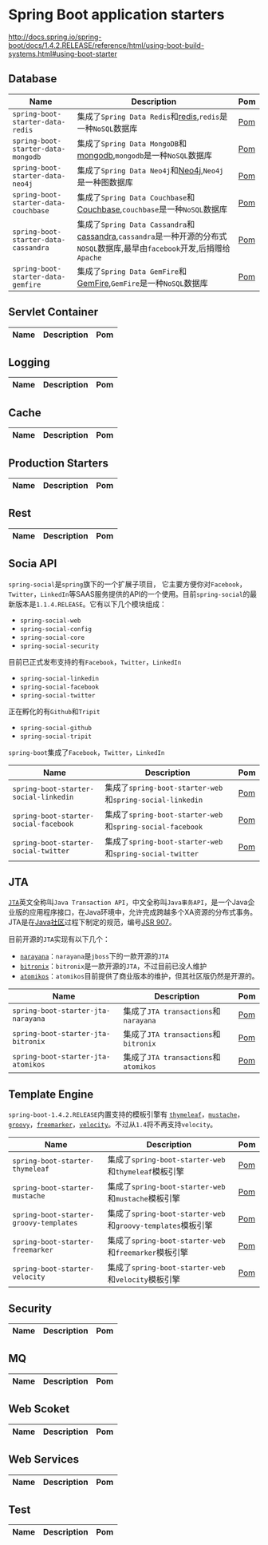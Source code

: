 # Spring Boot application starters

http://docs.spring.io/spring-boot/docs/1.4.2.RELEASE/reference/html/using-boot-build-systems.html#using-boot-starter

## Database

| Name | Description | Pom  |
| --- | --- | --- |
|`spring-boot-starter-data-redis`|集成了`Spring Data Redis`和[redis](https://redis.io/),`redis`是一种`NoSQL`数据库|[Pom](https://github.com/spring-projects/spring-boot/blob/v1.4.2.RELEASE/spring-boot-starters/spring-boot-starter-data-redis/pom.xml)|
|`spring-boot-starter-data-mongodb`|集成了`Spring Data MongoDB`和[mongodb](https://www.mongodb.com/),`mongodb`是一种`NoSQL`数据库|[Pom](https://github.com/spring-projects/spring-boot/blob/v1.4.2.RELEASE/spring-boot-starters/spring-boot-starter-data-mongodb/pom.xml)|
|`spring-boot-starter-data-neo4j`|集成了`Spring Data Neo4j`和[Neo4j](https://neo4j.com/),`Neo4j`是一种图数据库|[Pom](https://github.com/spring-projects/spring-boot/tree/v1.4.2.RELEASE/spring-boot-starters/spring-boot-starter-data-neo4j/pom.xml)|
|`spring-boot-starter-data-couchbase`|集成了`Spring Data Couchbase`和[Couchbase](https://www.couchbase.com/),`couchbase`是一种`NoSQL`数据库|[Pom](https://github.com/spring-projects/spring-boot/blob/v1.4.2.RELEASE/spring-boot-starters/spring-boot-starter-data-couchbase/pom.xml)|
|`spring-boot-starter-data-cassandra`|集成了`Spring Data Cassandra`和[cassandra](http://cassandra.apache.org/),`cassandra`是一种开源的分布式`NOSQL`数据库,最早由`facebook`开发,后捐赠给`Apache`|[Pom](https://github.com/spring-projects/spring-boot/blob/v1.4.2.RELEASE/spring-boot-starters/spring-boot-starter-data-cassandra/pom.xml)|
|`spring-boot-starter-data-gemfire`|集成了`Spring Data GemFire`和[GemFire](https://pivotal.io/big-data/pivotal-gemfire),`GemFire`是一种`NoSQL`数据库|[Pom](https://github.com/spring-projects/spring-boot/blob/v1.4.2.RELEASE/spring-boot-starters/spring-boot-starter-data-gemfire/pom.xml)|

## Servlet Container

| Name | Description | Pom  |
| --- | --- | --- |

## Logging

| Name | Description | Pom  |
| --- | --- | --- |

## Cache

| Name | Description | Pom  |
| --- | --- | --- |

## Production Starters

| Name | Description | Pom  |
| --- | --- | --- |

## Rest

| Name | Description | Pom  |
| --- | --- | --- |

## Socia API

`spring-social`是`spring`旗下的一个扩展子项目，
它主要方便你对`Facebook`，`Twitter`，`LinkedIn`等SAAS服务提供的API的一个使用。目前`spring-social`的最新版本是`1.1.4.RELEASE`。它有以下几个模块组成：

* `spring-social-web`
* `spring-social-config`
* `spring-social-core`
* `spring-social-security`

目前已正式发布支持的有`Facebook`，`Twitter`，`LinkedIn`

* `spring-social-linkedin`
* `spring-social-facebook`
* `spring-social-twitter`

正在孵化的有`Github`和`Tripit`

* `spring-social-github`
* `spring-social-tripit`

`spring-boot`集成了`Facebook`，`Twitter`，`LinkedIn`

| Name | Description | Pom  |
| --- | --- | --- |
|`spring-boot-starter-social-linkedin`|集成了`spring-boot-starter-web`和`spring-social-linkedin`|[Pom](https://github.com/spring-projects/spring-boot/blob/v1.4.2.RELEASE/spring-boot-starters/spring-boot-starter-social-linkedin/pom.xml)|
|`spring-boot-starter-social-facebook`|集成了`spring-boot-starter-web`和`spring-social-facebook`|[Pom](https://github.com/spring-projects/spring-boot/blob/v1.4.2.RELEASE/spring-boot-starters/spring-boot-starter-social-facebook/pom.xml)|
|`spring-boot-starter-social-twitter`|集成了`spring-boot-starter-web`和`spring-social-twitter`|[Pom](https://github.com/spring-projects/spring-boot/blob/v1.4.2.RELEASE/spring-boot-starters/spring-boot-starter-social-twitter/pom.xml)|

## JTA

[`JTA`](https://zh.wikipedia.org/wiki/Java%E4%BA%8B%E5%8A%A1API)英文全称叫`Java Transaction API`，中文全称叫`Java事务API`，是一个Java企业版的应用程序接口，在Java环境中，允许完成跨越多个XA资源的分布式事务。JTA是在[Java社区](https://www.jcp.org/en/home/index)过程下制定的规范，编号[JSR 907](https://jcp.org/en/jsr/detail?id=907)。

目前开源的`JTA`实现有以下几个：

* [`narayana`](http://narayana.io/)：`narayana`是`jboss`下的一款开源的`JTA`
* [`bitronix`](https://github.com/bitronix/btm)：`bitronix`是一款开源的`JTA`，不过目前已没人维护
* [`atomikos`](https://www.atomikos.com/)：`atomikos`目前提供了商业版本的维护，但其社区版仍然是开源的。

| Name | Description | Pom  |
| --- | --- | --- |
|`spring-boot-starter-jta-narayana`|集成了`JTA transactions`和`narayana`|[Pom](https://github.com/spring-projects/spring-boot/blob/v1.4.2.RELEASE/spring-boot-starters/spring-boot-starter-jta-narayana/pom.xml)|
|`spring-boot-starter-jta-bitronix`|集成了`JTA transactions`和`bitronix`|[Pom](https://github.com/spring-projects/spring-boot/blob/v1.4.2.RELEASE/spring-boot-starters/spring-boot-starter-jta-bitronix/pom.xml)|
|`spring-boot-starter-jta-atomikos`|集成了`JTA transactions`和`atomikos`|[Pom](https://github.com/spring-projects/spring-boot/blob/v1.4.2.RELEASE/spring-boot-starters/spring-boot-starter-jta-atomikos/pom.xml)|

## Template Engine

`spring-boot-1.4.2.RELEASE`内置支持的模板引擎有
[`thymeleaf`](http://www.thymeleaf.org/)，[`mustache`](https://mustache.github.io/)，[`groovy`](http://docs.groovy-lang.org/latest/html/documentation/template-engines.html)，[`freemarker`](http://freemarker.org/)，[`velocity`](http://velocity.apache.org/)。不过从`1.4`将不再支持`velocity`。

| Name | Description | Pom  |
| --- | --- | --- |
|`spring-boot-starter-thymeleaf`|集成了`spring-boot-starter-web`和`thymeleaf`模板引擎|[Pom](https://github.com/spring-projects/spring-boot/blob/master/spring-boot-starters/spring-boot-starter-thymeleaf/pom.xml)|
|`spring-boot-starter-mustache`|集成了`spring-boot-starter-web`和`mustache`模板引擎|[Pom](https://github.com/spring-projects/spring-boot/blob/master/spring-boot-starters/spring-boot-starter-mustache/pom.xml)|
|`spring-boot-starter-groovy-templates`|集成了`spring-boot-starter-web`和`groovy-templates`模板引擎|[Pom](https://github.com/spring-projects/spring-boot/blob/master/spring-boot-starters/spring-boot-starter-groovy-templates/pom.xml)|
|`spring-boot-starter-freemarker`|集成了`spring-boot-starter-web`和`freemarker`模板引擎|[Pom](https://github.com/spring-projects/spring-boot/tree/master/spring-boot-starters/spring-boot-starter-freemarker/pom.xml)|
|`spring-boot-starter-velocity`|集成了`spring-boot-starter-web`和`velocity`模板引擎|[Pom](https://github.com/spring-projects/spring-boot/blob/v1.4.2.RELEASE/spring-boot-starters/spring-boot-starter-velocity/pom.xml)|

## Security

| Name | Description | Pom  |
| --- | --- | --- |

## MQ

| Name | Description | Pom  |
| --- | --- | --- |

## Web Scoket

| Name | Description | Pom  |
| --- | --- | --- |

## Web Services

| Name | Description | Pom  |
| --- | --- | --- |

## Test

| Name | Description | Pom  |
| --- | --- | --- |




